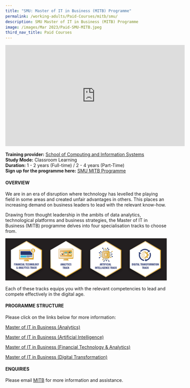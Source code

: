 ```yaml
---
title: "SMU: Master of IT in Business (MITB) Programme"
permalink: /working-adults/Paid-Courses/mitb/smu/
description: SMU Master of IT in Business (MITB) Programme
image: /images/Mar 2023/Paid-SMU-MITB.jpeg
third_nav_title: Paid Courses
---
```

<iframe width="560" height="315" src="https://www.youtube.com/embed/MSUB9w9kkf0" title="YouTube video player" frameborder="0" allow="accelerometer; autoplay; clipboard-write; encrypted-media; gyroscope; picture-in-picture; web-share" allowfullscreen></iframe>

**Training provider:** [School of Computing and Information Systems](https://scis.smu.edu.sg/)<br>
**Study Mode:** Classroom Learning   
**Duration:** 1 - 2 years (Full-time) / 2 - 4 years (Part-Time)  
**Sign up for the programme here:** [SMU MITB Programme](https://scis.smu.edu.sg/master-it-business/apply-now)

#### **OVERVIEW**

We are in an era of disruption where technology has levelled the playing field in some areas and created unfair advantages in others. This places an increasing demand on business leaders to lead with the relevant know-how.

Drawing from thought leadership in the ambits of data analytics, technological platforms and business strategies, the Master of IT in Business (MITB) programme delves into four specialisation tracks to choose from.  

![SMU Master of IT in Business Programme Tracks](/images/Mar%202023/MITB-Icons.png)

Each of these tracks equips you with the relevant competencies to lead and compete effectively in the digital age.


#### **PROGRAMME STRUCTURE**

Please click on the links below for more information:   

[Master of IT in Business (Analytics)](https://scis.smu.edu.sg/master-it-business/analytics-track/curriculum)

[Master of IT in Business (Artificial Intelligence)](https://scis.smu.edu.sg/master-it-business/artificial-inteligence-track/curriculum)  

[Master of IT in Business (Financial Technology & Analytics)](https://scis.smu.edu.sg/master-it-business/financial-technology-and-analytics-track/curriculum)  

[Master of IT in Business (Digital Transformation)](https://scis.smu.edu.sg/master-it-business/digital-transformation-track/curriculum)

#### **ENQUIRIES**
Please email [MITB](https://scis.smu.edu.sg/master-it-business/academic-experience/faculty-staff/mitb-staff) for more information and assistance.